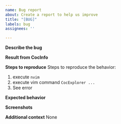 ```yaml
---
name: Bug report
about: Create a report to help us improve
title: "[BUG]"
labels: bug
assignees: ''

---
```


**Describe the bug**
<!-- A clear and concise description of what the bug is. -->

**Result from CocInfo**
<!-- Run `:CocInfo` command and paste the content below. -->

**Steps to reproduce**
Steps to reproduce the behavior:
1. execute `nvim`
2. execute vim command `CocExplorer ...`
3. See error

**Expected behavior**
<!-- A clear and concise description of what you expected to happen. -->

**Screenshots**
<!-- If applicable, add screenshots to help explain your problem. -->

**Additional context**
None
